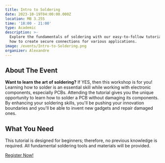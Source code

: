 ```yaml
---
title: Intro to Soldering
date: 2023-10-19T04:00:00.000Z
location: MB 3.255
time: '18:00 - 21:00'
type: Academic
description: >-
  Explore the fundamentals of soldering with our easy-to-follow tutorial. Learn
  how to create secure connections for various applications.
image: /events/Intro-to-Soldering.png
organizer: Alexandre
---
```


## About The Event

**Want to learn the art of soldering?** If YES, then this workshop is for you! Learning how to solder is an essential skill while working with electronic components, especially PCBs. Attending the tutorial gives you the unique opportunity to learn how to solder a PCB without damaging its components. By enhancing your soldering skills, you'll be pushing your innovation boundaries and you'll be able to invent new gadgets and repair damaged ones.

## What You Need

This tutorial is designed for beginners; therefore, no previous knowledge is required. All fundamental soldering tools and materials will be provided.

[Register Now!](https://www.zeffy.com/en-CA/ticketing/d3673375-fc6d-4eba-af41-724ee6cbc217)
